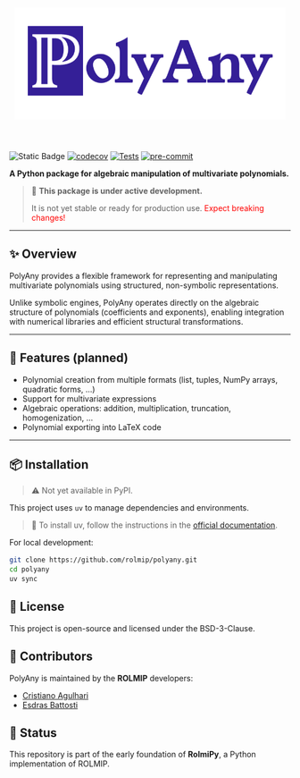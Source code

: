 <h1 align="center">
<img src="assets/polyany_logo.png" alt="PolyAny Logo" height="200">
</h1><br>

![Static Badge](https://img.shields.io/badge/status-pre--alpha-orange)
[![codecov](https://codecov.io/gh/rolmip/polyany/graph/badge.svg?token=XMNXDY6AZ7)](https://codecov.io/gh/rolmip/polyany)
[![Tests](https://github.com/rolmip/polyany/actions/workflows/tests.yml/badge.svg)](https://github.com/rolmip/polyany/actions/workflows/tests.yml)
[![pre-commit](https://img.shields.io/badge/pre--commit-enabled-brightgreen?logo=pre-commit)](https://github.com/pre-commit/pre-commit)

**A Python package for algebraic manipulation of multivariate polynomials.**

> 🚧 **This package is under active development.**
>
> It is not yet stable or ready for production use. <span style="color:red">Expect breaking changes!</span>

---

## ✨ Overview

PolyAny provides a flexible framework for representing and manipulating multivariate polynomials using structured, non-symbolic representations.

Unlike symbolic engines, PolyAny operates directly on the algebraic structure of polynomials (coefficients and exponents), enabling integration with numerical libraries and efficient structural transformations.

---

## 🔧 Features (planned)

- Polynomial creation from multiple formats (list, tuples, NumPy arrays, quadratic forms, ...)
- Support for multivariate expressions
- Algebraic operations: addition, multiplication, truncation, homogenization, ...
- Polynomial exporting into LaTeX code

---

## 📦 Installation

> ⚠️ Not yet available in PyPI.

This project uses `uv` to manage dependencies and environments.

> 🚀 To install uv, follow the instructions in the [official documentation](https://docs.astral.sh/uv/getting-started/installation/).

For local development:

```bash
git clone https://github.com/rolmip/polyany.git
cd polyany
uv sync
```

## 📄 License

This project is open-source and licensed under the BSD-3-Clause.

## 👥 Contributors

PolyAny is maintained by the **ROLMIP** developers:

* [Cristiano Agulhari](mailto:agulhari@utfpr.edu.br)
* [Esdras Battosti](mailto:esdras.2019@alunos.utfpr.edu.br)

## 🧪 Status

This repository is part of the early foundation of **RolmiPy**, a Python implementation of ROLMIP.
